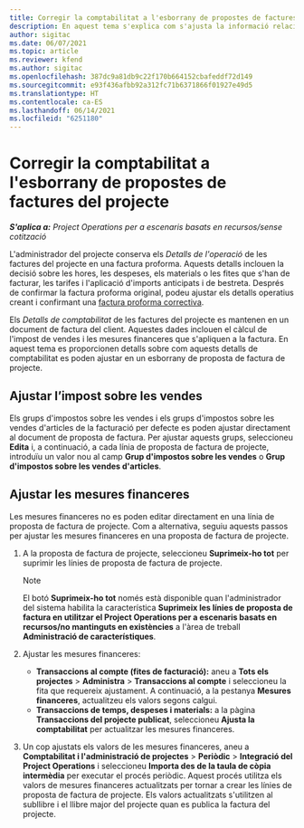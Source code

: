 ```yaml
---
title: Corregir la comptabilitat a l'esborrany de propostes de factures del projecte
description: En aquest tema s'explica com s'ajusta la informació relacionada amb la comptabilitat en un esborrany de proposta de factura.
author: sigitac
ms.date: 06/07/2021
ms.topic: article
ms.reviewer: kfend
ms.author: sigitac
ms.openlocfilehash: 387dc9a81db9c22f170b664152cbafeddf72d149
ms.sourcegitcommit: e93f436afbb92a312fc71b6371866f01927e49d5
ms.translationtype: HT
ms.contentlocale: ca-ES
ms.lasthandoff: 06/14/2021
ms.locfileid: "6251180"
---
```

# <a name="correct-the-accounting-on-draft-project-invoice-proposals"></a>Corregir la comptabilitat a l'esborrany de propostes de factures del projecte

_**S'aplica a:** Project Operations per a escenaris basats en recursos/sense cotització_

L'administrador del projecte conserva els *Detalls de l'operació* de les factures del projecte en una factura proforma. Aquests detalls inclouen la decisió sobre les hores, les despeses, els materials o les fites que s'han de facturar, les tarifes i l'aplicació d'imports anticipats i de bestreta. Després de confirmar la factura proforma original, podeu ajustar els detalls operatius creant i confirmant una [factura proforma correctiva](../proforma-invoicing/corrective-invoices.md).

Els *Detalls de comptabilitat* de les factures del projecte es mantenen en un document de factura del client. Aquestes dades inclouen el càlcul de l'impost de vendes i les mesures financeres que s'apliquen a la factura. En aquest tema es proporcionen detalls sobre com aquests detalls de comptabilitat es poden ajustar en un esborrany de proposta de factura de projecte.

## <a name="adjust-sales-tax"></a>Ajustar l’impost sobre les vendes

Els grups d'impostos sobre les vendes i els grups d'impostos sobre les vendes d'articles de la facturació per defecte es poden ajustar directament al document de proposta de factura. Per ajustar aquests grups, seleccioneu **Edita** i, a continuació, a cada línia de proposta de factura de projecte, introduïu un valor nou al camp **Grup d'impostos sobre les vendes** o **Grup d'impostos sobre les vendes d'articles**.

## <a name="adjust-financial-dimensions"></a>Ajustar les mesures financeres

Les mesures financeres no es poden editar directament en una línia de proposta de factura de projecte. Com a alternativa, seguiu aquests passos per ajustar les mesures financeres en una proposta de factura de projecte.

1. A la proposta de factura de projecte, seleccioneu **Suprimeix-ho tot** per suprimir les línies de proposta de factura de projecte.

    > [!NOTE]
    > El botó **Suprimeix-ho tot** només està disponible quan l'administrador del sistema habilita la característica **Suprimeix les línies de proposta de factura en utilitzar el Project Operations per a escenaris basats en recursos/no mantinguts en existències** a l'àrea de treball **Administració de característiques**.

2. Ajustar les mesures financeres:

    - **Transaccions al compte (fites de facturació):** aneu a **Tots els projectes** \> **Administra** \> **Transaccions al compte** i seleccioneu la fita que requereix ajustament. A continuació, a la pestanya **Mesures financeres**, actualitzeu els valors segons calgui.
    - **Transaccions de temps, despeses i materials:** a la pàgina **Transaccions del projecte publicat**, seleccioneu **Ajusta la comptabilitat** per actualitzar les mesures financeres.

3. Un cop ajustats els valors de les mesures financeres, aneu a **Comptabilitat i l'administració de projectes** \> **Periòdic** \> **Integració del Project Operations** i seleccioneu **Importa des de la taula de còpia intermèdia** per executar el procés periòdic. Aquest procés utilitza els valors de mesures financeres actualitzats per tornar a crear les línies de proposta de factura de projecte. Els valors actualitzats s'utilitzen al subllibre i el llibre major del projecte quan es publica la factura del projecte.
